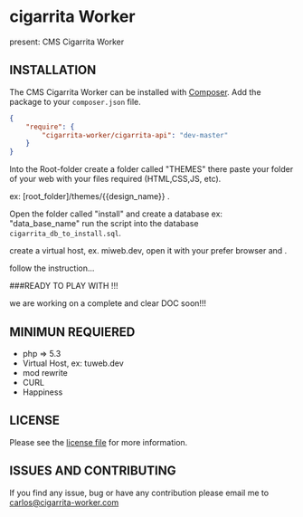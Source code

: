 # cigarrita Worker
present: CMS Cigarrita Worker

## INSTALLATION
The CMS Cigarrita Worker can be installed with [Composer](https://getcomposer.org/). Add the package to your `composer.json` file.

```json
{
    "require": {
        "cigarrita-worker/cigarrita-api": "dev-master"
    }
}
```

Into the Root-folder create a folder called "THEMES" there paste your folder of your web with your files required (HTML,CSS,JS, etc).

ex: [root_folder]/themes/{{design_name}} .

Open the folder called "install" and create a database ex: "data_base_name" run the script  into the database ```cigarrita_db_to_install.sql```.

create a virtual host, ex. miweb.dev, 
open it with your prefer browser and .

follow the instruction...


###READY TO PLAY WITH !!!

we are working on a complete and clear DOC soon!!!

## MINIMUN REQUIERED
- php => 5.3
- Virtual Host, ex: tuweb.dev
- mod rewrite
- CURL
- Happiness

## LICENSE

Please see the [license file](https://cigarrita-worker.com/licence) for more information.

## ISSUES AND CONTRIBUTING
If you find any issue, bug or have any contribution please email me to [carlos@cigarrita-worker.com](mailto:carlos@cigarrita-worker.com)
